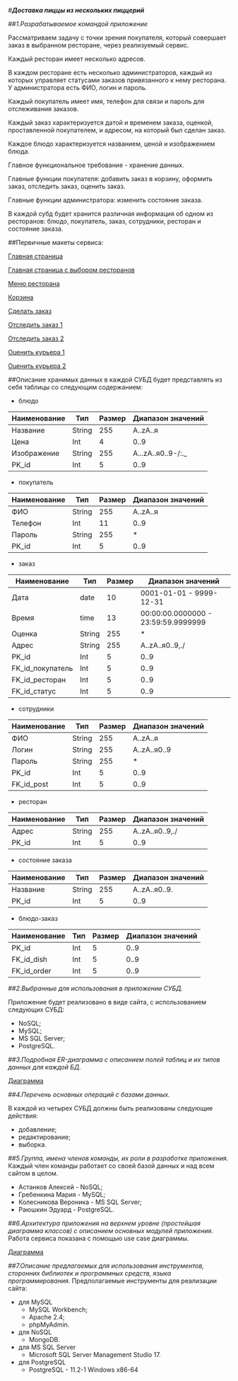 #_**Доставка пиццы из нескольких пиццерий**_

##_1.Разрабатываемое командой приложение_

Рассматриваем задачу с точки зрения покупателя, который совершает заказ в выбранном ресторане, через реализуемый сервис.

Каждый ресторан имеет несколько адресов.

В каждом ресторане есть несколько администраторов, каждый из которых управляет статусами заказов привязанного к нему ресторана. У администратора есть ФИО, логин и пароль.

Каждый покупатель имеет имя, телефон для связи и пароль для отслеживания заказов.

Каждый заказ характеризуется датой и временем заказа, оценкой, проставленной покупателем, и адресом, на который был сделан заказ.

Каждое блюдо характеризуется названием, ценой и изображением блюда.

Главное функциональное требование - хранение данных.

Главные функции покупателя: добавить заказ в корзину, оформить заказ, отследить заказ, оценить заказ.

Главные функции администратора: изменить состояние заказа.

В каждой субд будет хранится различная информация об одном из ресторанов: блюдо, покупатель, заказ, сотрудники, ресторан и состояние заказа.

##Первичные макеты сервиса:

[Главная страница](https://2.bp.blogspot.com/-63ERjqZclJk/XI5MOPqCOlI/AAAAAAAABvs/RIP7R2J2hTcvKWMok9XAt_AaOGbcC3-nACLcBGAs/s400/%25D0%25B3%25D0%25BB%25D0%25B0%25D0%25B2%25D0%25BD%25D0%25B0%25D1%258F%2B%25D1%2581%25D1%2582%25D1%2580%25D0%25B0%25D0%25BD%25D0%25B8%25D1%2586%25D0%25B0.jpg)

[Главная страница с выбором ресторанов](https://2.bp.blogspot.com/-fz9beI2GsVw/XI5MOJYT9iI/AAAAAAAABv0/nXckJBnhSScifAsNtsYscDC7JvAotXCjACLcBGAs/s400/%25D0%25B3%25D0%25BB%25D0%25B0%25D0%25B2%25D0%25BD%25D0%25B0%25D1%258F%2B%25D1%2581%25D1%2582%25D1%2580%25D0%25B0%25D0%25BD%25D0%25B8%25D1%2586%25D0%25B0%2B%25D1%2581%2B%25D0%25B2%25D1%258B%25D0%25B1%25D0%25BE%25D1%2580%25D0%25BE%25D0%25BC.jpg)

[Меню ресторана](https://1.bp.blogspot.com/-nV1903SE-MQ/XI5MPcr7jJI/AAAAAAAABwA/TEZmIuGeft8GYOv5bKetn3ZEXh2ipiFIwCLcBGAs/s400/%25D0%25BC%25D0%25B5%25D0%25BD%25D1%258E%2B%25D1%2580%25D0%25B5%25D1%2581%25D1%2582%25D0%25B8%25D0%25BA%25D0%25B0.jpg)

[Корзина](https://2.bp.blogspot.com/-OiKUs2Nvdw8/XI5MPFBXOXI/AAAAAAAABv8/PlsLqwajpV0mKUS1aLQDpOnKZoTUSTEMQCLcBGAs/s400/%25D0%25BA%25D0%25BE%25D1%2580%25D0%25B7%25D0%25B8%25D0%25BD%25D0%25B0.jpg)

[Сделать заказ](https://2.bp.blogspot.com/-xthfoJzfFV8/XI5MOAdPgBI/AAAAAAAABvw/0EZEXrjkIIs7KdQyc_fMkwKE61Az6jglQCLcBGAs/s400/%25D0%25B7%25D0%25B0%25D0%25BA%25D0%25B0%25D0%25B7%25D0%25B0%25D1%2582%25D1%258C.jpg)

[Отследить заказ 1](https://4.bp.blogspot.com/-HyBKq6MHkp8/XI5MQMJwwwI/AAAAAAAABwI/Ly0vbMDDYaEYwmz_Em8N_K02nnS_U5BtACLcBGAs/s400/%25D0%25BE%25D1%2582%25D1%2581%25D0%25BB%25D0%25B5%25D0%25B4%25D0%25B8%25D1%2582%25D1%258C.jpg)

[Отследить заказ 2](https://3.bp.blogspot.com/-hhi9NksiNT8/XI5MPLiC7II/AAAAAAAABv4/R1PLQpo6BQE9sllyFYv1K-5-C5xi1EPJwCLcBGAs/s400/%25D0%25B8%25D0%25BD%25D1%2584%25D0%25B0%2B%25D0%25BF%25D1%2580%25D0%25BE%2B%25D0%25B7%25D0%25B0%25D0%25BA%25D0%25B0%25D0%25B7.jpg)

[Оценить курьера 1](https://1.bp.blogspot.com/-RvnzyhudsqQ/XI5MQQubSxI/AAAAAAAABwM/LdZZeOg9XHwrZXPRp6nE_UInA5uS49VBwCLcBGAs/s400/%25D0%25BE%25D1%2586%25D0%25B5%25D0%25BD%25D0%25B8%25D1%2582%25D1%258C%2B%25D0%25BA%25D1%2583%25D1%2580%25D1%258C%25D0%25B5%25D1%2580%25D0%25B0.jpg)

[Оценить курьера 2](https://2.bp.blogspot.com/-oxfvfOWoGc4/XI5MP-9PN5I/AAAAAAAABwE/ABYBhQEHx5QpJ20BFD73poadHAfaf521gCLcBGAs/s400/%25D0%25BE%25D1%2582%25D0%25B7%25D1%258B%25D0%25B2.jpg)

##Описание хранимых данных в каждой СУБД будет представлять из себя таблицы со следующим содержанием:

- блюдо

| Наименование  | Тип           | Размер        | Диапазон значений  |
| ------------- | ------------- | ------------- | ------------------ |
| Название      | String        | 255           | A..zА..я           |
| Цена          | Int           | 4             | 0..9               |
| Изображение   | String        | 255           | A...zА..я0..9-/:._ |
| PK_id         | Int           | 5             | 0..9               |

- покупатель

| Наименование  | Тип           | Размер        | Диапазон значений |
| ------------- | ------------- | ------------- | ----------------- |
| ФИО           | String        | 255           | A..zА..я          |
| Телефон       | Int           | 11            | 0..9              |
| Пароль        | String        | 255           | *                 |
| PK_id         | Int           | 5             | 0..9              |

- заказ

| Наименование     | Тип           | Размер        | Диапазон значений                   |
| -------------    | ------------- | ------------- | ------------------------------------|
| Дата             | date          | 10            | 0001-01-01 - 9999-12-31             |
| Время            | time          | 13            | 00:00:00.0000000 - 23:59:59.9999999 |
| Оценка           | String        | 255           | *                                   |
| Адрес            | String        | 255           | A..zА..я0..9,./                     |
| PK_id            | Int           | 5             | 0..9                                |
| FK_id_покупатель | Int           | 5             | 0..9                                |
| FK_id_ресторан   | Int           | 5             | 0..9                                |
| FK_id_статус     | Int           | 5             | 0..9                                |

- сотрудники

| Наименование   | Тип           | Размер        | Диапазон значений |
| -------------- | ------------- | ------------- | ----------------- |
| ФИО            | String        | 255           | A..zА..я          |
| Логин          | String        | 255           | A..zA..я0..9      |
| Пароль         | String        | 255           | *                 |
| PK_id          | Int           | 5             | 0..9              |
| FK_id_post     | Int           | 5             | 0..9              |

- ресторан

| Наименование   | Тип           | Размер        | Диапазон значений |
| -------------- | ------------- | ------------- | ----------------- |
| Адрес          | String        | 255           | A..zA..я0..9,./   |
| PK_id          | Int           | 5             | 0..9              |

- состояние заказа

| Наименование   | Тип           | Размер        | Диапазон значений |
| -------------- | ------------- | ------------- | ----------------- |
| Название       | String        | 255           | A..zA..я0..9.     |
| PK_id          | Int           | 5             | 0..9              |

- блюдо-заказ

| Наименование   | Тип           | Размер        | Диапазон значений |
| -------------- | ------------- | ------------- | ----------------- |
| PK_id          | Int           | 5             | 0..9              |
| FK_id_dish     | Int           | 5             | 0..9              |
| FK_id_order    | Int           | 5             | 0..9              |


##_2.Выбранные для использования в приложении СУБД._

Приложение будет реализовано в виде сайта, с использованием следующих СУБД: 
- NoSQL;
- MySQL; 
- MS SQL Server; 
- PostgreSQL.

##_3.Подробная ER-диаграмма с описанием полей таблиц и их типов данных для каждой БД._

[Диаграмма]()

##_4.Перечень основных операций с базами данных._

В каждой из четырех СУБД должны быть реализованы следующие действия:
- добавление;
- редактирование; 
- выборка.

##_5.Группа, имена членов команды, их роли в разработке приложения._
Каждый член команды работает со своей базой данных и над всем сайтом в целом.

- Астанков Алексей - NoSQL;
- Гребенкина Мария - MySQL;
- Колесникова Вероника - MS SQL Server;
- Раюшкин Эдуард - PostgreSQL.

##_6.Архитектура приложения на верхнем уровне (простейшая диаграмма классов) с описанием основных модулей приложения._
Работа сервиса показана с помощью use case диаграммы.

[Диаграмма](https://4.bp.blogspot.com/-5fBYvHwJsck/XI5bwWKnG5I/AAAAAAAABw0/yplVa2mzkSEQsI9kRA7oMj2YBjs68Mw0ACLcBGAs/s400/1.jpg)

##_7.Описание предлагаемых для использования инструментов, сторонних библиотек и программных средств, языка программирования._
Предполагаемые инструменты для реализации сайта:

- для MySQL
    - MySQL Workbench;
    - Apache 2.4;
    - phpMyAdmin.
- для NoSQL 
    - MongoDB.
- для MS SQL Server
    - Microsoft SQL Server Management Studio 17.
- для PostgreSQL
    - PostgreSQL - 11.2-1 Windows x86-64
    

      
